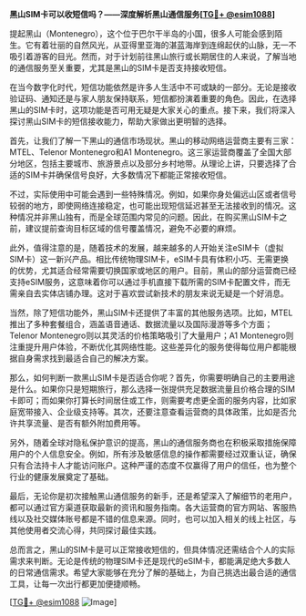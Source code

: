 **黑山SIM卡可以收短信吗？——深度解析黑山通信服务[[TG💪+ @esim1088](https://t.me/s/esim1088)]**

提起黑山（Montenegro），这个位于巴尔干半岛的小国，很多人可能会感到陌生。它有着壮丽的自然风光，从亚得里亚海的湛蓝海岸到连绵起伏的山脉，无一不吸引着游客的目光。然而，对于计划前往黑山旅行或长期居住的人来说，了解当地的通信服务至关重要，尤其是黑山的SIM卡是否支持接收短信。

在当今数字化时代，短信功能依然是许多人生活中不可或缺的一部分。无论是接收验证码、通知还是与家人朋友保持联系，短信都扮演着重要的角色。因此，在选择黑山的SIM卡时，这项功能是否可用无疑是大家关心的重点。接下来，我们将深入探讨黑山SIM卡的短信接收能力，帮助大家做出更明智的选择。

首先，让我们了解一下黑山的通信市场现状。黑山的移动网络运营商主要有三家：MTEL、Telenor Montenegro和A1 Montenegro。这三家运营商覆盖了全国大部分地区，包括主要城市、旅游景点以及部分乡村地带。从理论上讲，只要选择了合适的SIM卡并确保信号良好，大多数情况下都能正常接收短信。

不过，实际使用中可能会遇到一些特殊情况。例如，如果你身处偏远山区或者信号较弱的地方，即使网络连接稳定，也可能出现短信延迟甚至无法接收到的情况。这种情况并非黑山独有，而是全球范围内常见的问题。因此，在购买黑山SIM卡之前，建议提前查询目标区域的信号覆盖情况，避免不必要的麻烦。

此外，值得注意的是，随着技术的发展，越来越多的人开始关注eSIM卡（虚拟SIM卡）这一新兴产品。相比传统物理SIM卡，eSIM卡具有体积小巧、无需更换的优势，尤其适合经常需要切换国家或地区的用户。目前，黑山的部分运营商已经支持eSIM服务，这意味着你可以通过手机直接下载所需的SIM卡配置文件，而无需亲自去实体店铺办理。这对于喜欢尝试新技术的朋友来说无疑是一个好消息。

当然，除了短信功能外，黑山SIM卡还提供了丰富的其他服务选项。比如，MTEL推出了多种套餐组合，涵盖语音通话、数据流量以及国际漫游等多个方面；Telenor Montenegro则以其灵活的价格策略吸引了大量用户；A1 Montenegro则注重提升用户体验，不断优化其网络性能。这些差异化的服务使得每位用户都能根据自身需求找到最适合自己的解决方案。

那么，如何判断一款黑山SIM卡是否适合你呢？首先，你需要明确自己的主要用途是什么。如果你只是短期旅行，那么选择一张提供充足数据流量且价格合理的SIM卡即可；而如果你打算长时间居住或工作，则需要考虑更全面的服务内容，比如家庭宽带接入、企业级支持等。其次，还要注意查看运营商的具体政策，比如是否允许共享流量、是否有额外附加费用等。

另外，随着全球对隐私保护意识的提高，黑山的通信服务商也在积极采取措施保障用户的个人信息安全。例如，所有涉及敏感信息的操作都需要经过双重认证，确保只有合法持卡人才能访问账户。这种严谨的态度不仅赢得了用户的信任，也为整个行业的健康发展奠定了基础。

最后，无论你是初次接触黑山通信服务的新手，还是希望深入了解细节的老用户，都可以通过官方渠道获取最新的资讯和服务指南。各大运营商的官方网站、客服热线以及社交媒体账号都是不错的信息来源。同时，也可以加入相关的线上社区，与其他使用者交流心得，共同探讨最佳实践。

总而言之，黑山的SIM卡是可以正常接收短信的，但具体情况还需结合个人的实际需求来判断。无论是传统的物理SIM卡还是现代的eSIM卡，都能满足绝大多数人的日常通信需求。希望大家能够在充分了解的基础上，为自己挑选出最合适的通信工具，让每一次出行都更加便捷顺畅。

[[TG💪+ @esim1088](https://t.me/s/esim1088) ![Image](https://i.postimg.cc/4NQfJmqS/Snipaste-2025-05-13-00-14-12.png)]